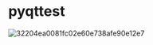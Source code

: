 # pyqttest
![32204ea0081fc02e60e738afe90e12e7](https://github.com/naby1/pyqttest/assets/149854487/b2ee768d-a3cf-43bd-825f-cc8d0471d34b)
